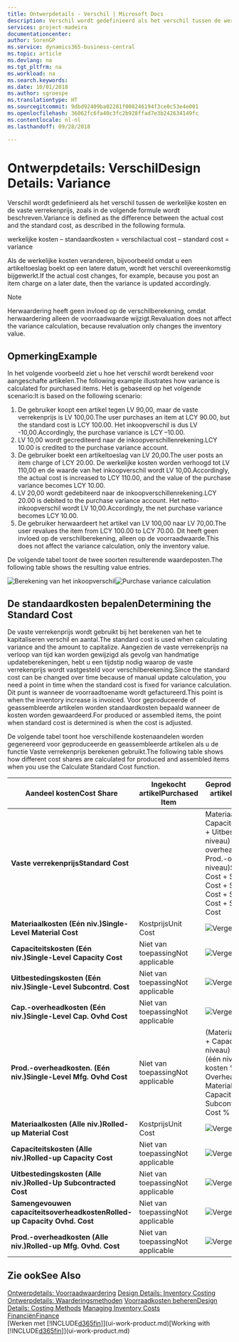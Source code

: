 ```yaml
---
title: Ontwerpdetails - Verschil | Microsoft Docs
description: Verschil wordt gedefinieerd als het verschil tussen de werkelijke kosten en de vaste verrekenprijs, zoals in de volgende formule wordt beschreven.
services: project-madeira
documentationcenter: 
author: SorenGP
ms.service: dynamics365-business-central
ms.topic: article
ms.devlang: na
ms.tgt_pltfrm: na
ms.workload: na
ms.search.keywords: 
ms.date: 10/01/2018
ms.author: sgroespe
ms.translationtype: HT
ms.sourcegitcommit: 9dbd92409ba02281f008246194f3ce0c53e4e001
ms.openlocfilehash: 36062fc6fa40c3fc2b928ffad7e3b242634149fc
ms.contentlocale: nl-nl
ms.lasthandoff: 09/28/2018

---
```

# <a name="design-details-variance"></a><span data-ttu-id="f0b65-103">Ontwerpdetails: Verschil</span><span class="sxs-lookup"><span data-stu-id="f0b65-103">Design Details: Variance</span></span>
<span data-ttu-id="f0b65-104">Verschil wordt gedefinieerd als het verschil tussen de werkelijke kosten en de vaste verrekenprijs, zoals in de volgende formule wordt beschreven.</span><span class="sxs-lookup"><span data-stu-id="f0b65-104">Variance is defined as the difference between the actual cost and the standard cost, as described in the following formula.</span></span>  

 <span data-ttu-id="f0b65-105">werkelijke kosten – standaardkosten = verschil</span><span class="sxs-lookup"><span data-stu-id="f0b65-105">actual cost – standard cost = variance</span></span>  

 <span data-ttu-id="f0b65-106">Als de werkelijke kosten veranderen, bijvoorbeeld omdat u een artikeltoeslag boekt op een latere datum, wordt het verschil overeenkomstig bijgewerkt.</span><span class="sxs-lookup"><span data-stu-id="f0b65-106">If the actual cost changes, for example, because you post an item charge on a later date, then the variance is updated accordingly.</span></span>  

> [!NOTE]  
>  <span data-ttu-id="f0b65-107">Herwaardering heeft geen invloed op de verschilberekening, omdat herwaardering alleen de voorraadwaarde wijzigt.</span><span class="sxs-lookup"><span data-stu-id="f0b65-107">Revaluation does not affect the variance calculation, because revaluation only changes the inventory value.</span></span>  

## <a name="example"></a><span data-ttu-id="f0b65-108">Opmerking</span><span class="sxs-lookup"><span data-stu-id="f0b65-108">Example</span></span>  
 <span data-ttu-id="f0b65-109">In het volgende voorbeeld ziet u hoe het verschil wordt berekend voor aangeschafte artikelen.</span><span class="sxs-lookup"><span data-stu-id="f0b65-109">The following example illustrates how variance is calculated for purchased items.</span></span> <span data-ttu-id="f0b65-110">Het is gebaseerd op het volgende scenario:</span><span class="sxs-lookup"><span data-stu-id="f0b65-110">It is based on the following scenario:</span></span>  

1.  <span data-ttu-id="f0b65-111">De gebruiker koopt een artikel tegen LV 90,00, maar de vaste verrekenprijs is LV 100,00.</span><span class="sxs-lookup"><span data-stu-id="f0b65-111">The user purchases an item at LCY 90.00, but the standard cost is LCY 100.00.</span></span> <span data-ttu-id="f0b65-112">Het inkoopverschil is dus LV -10,00.</span><span class="sxs-lookup"><span data-stu-id="f0b65-112">Accordingly, the purchase variance is LCY –10.00.</span></span>  
2.  <span data-ttu-id="f0b65-113">LV 10,00 wordt gecrediteerd naar de inkoopverschillenrekening.</span><span class="sxs-lookup"><span data-stu-id="f0b65-113">LCY 10.00 is credited to the purchase variance account.</span></span>  
3.  <span data-ttu-id="f0b65-114">De gebruiker boekt een artikeltoeslag van LV 20,00.</span><span class="sxs-lookup"><span data-stu-id="f0b65-114">The user posts an item charge of LCY 20.00.</span></span> <span data-ttu-id="f0b65-115">De werkelijke kosten worden verhoogd tot LV 110,00 en de waarde van het inkoopverschil wordt LV 10,00.</span><span class="sxs-lookup"><span data-stu-id="f0b65-115">Accordingly, the actual cost is increased to LCY 110.00, and the value of the purchase variance becomes LCY 10.00.</span></span>  
4.  <span data-ttu-id="f0b65-116">LV 20,00 wordt gedebiteerd naar de inkoopverschillenrekening.</span><span class="sxs-lookup"><span data-stu-id="f0b65-116">LCY 20.00 is debited to the purchase variance account.</span></span> <span data-ttu-id="f0b65-117">Het netto-inkoopverschil wordt LV 10,00.</span><span class="sxs-lookup"><span data-stu-id="f0b65-117">Accordingly, the net purchase variance becomes LCY 10.00.</span></span>  
5.  <span data-ttu-id="f0b65-118">De gebruiker herwaardeert het artikel van LV 100,00 naar LV 70,00.</span><span class="sxs-lookup"><span data-stu-id="f0b65-118">The user revalues the item from LCY 100.00 to LCY 70.00.</span></span> <span data-ttu-id="f0b65-119">Dit heeft geen invloed op de verschilberekening, alleen op de voorraadwaarde.</span><span class="sxs-lookup"><span data-stu-id="f0b65-119">This does not affect the variance calculation, only the inventory value.</span></span>  

 <span data-ttu-id="f0b65-120">De volgende tabel toont de twee soorten resulterende waardeposten.</span><span class="sxs-lookup"><span data-stu-id="f0b65-120">The following table shows the resulting value entries.</span></span>  

 <span data-ttu-id="f0b65-121">![Berekening van het inkoopverschil](media/design_details_inventory_costing_11_purchase_variance.png "Berekening van het inkoopverschil")</span><span class="sxs-lookup"><span data-stu-id="f0b65-121">![Purchase variance calculation](media/design_details_inventory_costing_11_purchase_variance.png "Purchase variance calculation")</span></span>  

## <a name="determining-the-standard-cost"></a><span data-ttu-id="f0b65-122">De standaardkosten bepalen</span><span class="sxs-lookup"><span data-stu-id="f0b65-122">Determining the Standard Cost</span></span>  
 <span data-ttu-id="f0b65-123">De vaste verrekenprijs wordt gebruikt bij het berekenen van het te kapitaliseren verschil en aantal.</span><span class="sxs-lookup"><span data-stu-id="f0b65-123">The standard cost is used when calculating variance and the amount to capitalize.</span></span> <span data-ttu-id="f0b65-124">Aangezien de vaste verrekenprijs na verloop van tijd kan worden gewijzigd als gevolg van handmatige updateberekeningen, hebt u een tijdstip nodig waarop de vaste verrekenprijs wordt vastgesteld voor verschilberekening.</span><span class="sxs-lookup"><span data-stu-id="f0b65-124">Since the standard cost can be changed over time because of manual update calculation, you need a point in time when the standard cost is fixed for variance calculation.</span></span> <span data-ttu-id="f0b65-125">Dit punt is wanneer de voorraadtoename wordt gefactureerd.</span><span class="sxs-lookup"><span data-stu-id="f0b65-125">This point is when the inventory increase is invoiced.</span></span> <span data-ttu-id="f0b65-126">Voor geproduceerde of geassembleerde artikelen worden standaardkosten bepaald wanneer de kosten worden gewaardeerd.</span><span class="sxs-lookup"><span data-stu-id="f0b65-126">For produced or assembled items, the point when standard cost is determined is when the cost is adjusted.</span></span>  

 <span data-ttu-id="f0b65-127">De volgende tabel toont hoe verschillende kostenaandelen worden gegenereerd voor geproduceerde en geassembleerde artikelen als u de functie Vaste verrekenprijs berekenen gebruikt.</span><span class="sxs-lookup"><span data-stu-id="f0b65-127">The following table shows how different cost shares are calculated for produced and assembled items when you use the Calculate Standard Cost function.</span></span>  

|<span data-ttu-id="f0b65-128">Aandeel kosten</span><span class="sxs-lookup"><span data-stu-id="f0b65-128">Cost Share</span></span>|<span data-ttu-id="f0b65-129">Ingekocht artikel</span><span class="sxs-lookup"><span data-stu-id="f0b65-129">Purchased Item</span></span>|<span data-ttu-id="f0b65-130">Geproduceerd/geassembleerd artikel</span><span class="sxs-lookup"><span data-stu-id="f0b65-130">Produced/Assembled Item</span></span>|  
|----------------|--------------------|------------------------------|  
|<span data-ttu-id="f0b65-131">**Vaste verrekenprijs**</span><span class="sxs-lookup"><span data-stu-id="f0b65-131">**Standard Cost**</span></span>||<span data-ttu-id="f0b65-132">Materiaalkosten (één niveau) + Capaciteitskosten (één niveau) + Uitbestedingskosten (één niveau) + Cap.-overheadkosten (één niveau) + Prod.-overheadkosten (één niveau)</span><span class="sxs-lookup"><span data-stu-id="f0b65-132">Single-Level Material Cost + Single-Level Capacity Cost + Single-Level Subcontrd. Cost + Single-Level Cap. Ovhd. Cost + Single-Level Mfg. Ovhd. Cost</span></span>|  
|<span data-ttu-id="f0b65-133">**Materiaalkosten (Eén niv.)**</span><span class="sxs-lookup"><span data-stu-id="f0b65-133">**Single-Level Material Cost**</span></span>|<span data-ttu-id="f0b65-134">Kostprijs</span><span class="sxs-lookup"><span data-stu-id="f0b65-134">Unit Cost</span></span>|<span data-ttu-id="f0b65-135">![Vergelijking 1](media/design_details_inventory_costing_11_equation_1.png "Vergelijking 1")</span><span class="sxs-lookup"><span data-stu-id="f0b65-135">![Equation 1](media/design_details_inventory_costing_11_equation_1.png "Equation 1")</span></span>|  
|<span data-ttu-id="f0b65-136">**Capaciteitskosten (Eén niv.)**</span><span class="sxs-lookup"><span data-stu-id="f0b65-136">**Single-Level Capacity Cost**</span></span>|<span data-ttu-id="f0b65-137">Niet van toepassing</span><span class="sxs-lookup"><span data-stu-id="f0b65-137">Not applicable</span></span>|<span data-ttu-id="f0b65-138">![Vergelijking 2](media/design_details_inventory_costing_11_equation_2.png "Vergelijking 2")</span><span class="sxs-lookup"><span data-stu-id="f0b65-138">![Equation 2](media/design_details_inventory_costing_11_equation_2.png "Equation 2")</span></span>|  
|<span data-ttu-id="f0b65-139">**Uitbestedingskosten (Eén niv.)**</span><span class="sxs-lookup"><span data-stu-id="f0b65-139">**Single-Level Subcontrd. Cost**</span></span>|<span data-ttu-id="f0b65-140">Niet van toepassing</span><span class="sxs-lookup"><span data-stu-id="f0b65-140">Not applicable</span></span>|<span data-ttu-id="f0b65-141">![Vergelijking 3](media/design_details_inventory_costing_11_equation_3.png "Vergelijking 3")</span><span class="sxs-lookup"><span data-stu-id="f0b65-141">![Equation 3](media/design_details_inventory_costing_11_equation_3.png "Equation 3")</span></span>|  
|<span data-ttu-id="f0b65-142">**Cap.-overheadkosten (Eén niv.)**</span><span class="sxs-lookup"><span data-stu-id="f0b65-142">**Single-Level Cap. Ovhd Cost**</span></span>|<span data-ttu-id="f0b65-143">Niet van toepassing</span><span class="sxs-lookup"><span data-stu-id="f0b65-143">Not applicable</span></span>|<span data-ttu-id="f0b65-144">![Vergelijking 4](media/design_details_inventory_costing_11_equation_4.png "Vergelijking 4")</span><span class="sxs-lookup"><span data-stu-id="f0b65-144">![Equation 4](media/design_details_inventory_costing_11_equation_4.png "Equation 4")</span></span>|  
|<span data-ttu-id="f0b65-145">**Prod.-overheadkosten. (Eén niv.)**</span><span class="sxs-lookup"><span data-stu-id="f0b65-145">**Single-Level Mfg. Ovhd Cost**</span></span>|<span data-ttu-id="f0b65-146">Niet van toepassing</span><span class="sxs-lookup"><span data-stu-id="f0b65-146">Not applicable</span></span>|<span data-ttu-id="f0b65-147">(Materiaalkosten (één niveau) + Capaciteitskosten (één niveau) + Uitbestedingskosten (één niveau)) \* Indirecte kosten % / 100 + Overheadtarief</span><span class="sxs-lookup"><span data-stu-id="f0b65-147">(Single-Level Material Cost + Single-Level Capacity Cost + Single-Level Subcontrd. Cost) \* Indirect Cost % / 100 + Overhead Rate</span></span>|  
|<span data-ttu-id="f0b65-148">**Materiaalkosten (Alle niv.)**</span><span class="sxs-lookup"><span data-stu-id="f0b65-148">**Rolled-up Material Cost**</span></span>|<span data-ttu-id="f0b65-149">Kostprijs</span><span class="sxs-lookup"><span data-stu-id="f0b65-149">Unit Cost</span></span>|<span data-ttu-id="f0b65-150">![Vergelijking 5](media/design_details_inventory_costing_11_equation_5.png "Vergelijking 5")</span><span class="sxs-lookup"><span data-stu-id="f0b65-150">![Equation 5](media/design_details_inventory_costing_11_equation_5.png "Equation 5")</span></span>|  
|<span data-ttu-id="f0b65-151">**Capaciteitskosten (Alle niv.)**</span><span class="sxs-lookup"><span data-stu-id="f0b65-151">**Rolled-up Capacity Cost**</span></span>|<span data-ttu-id="f0b65-152">Niet van toepassing</span><span class="sxs-lookup"><span data-stu-id="f0b65-152">Not applicable</span></span>|<span data-ttu-id="f0b65-153">![Vergelijking 6](media/design_details_inventory_costing_11_equation_6.png "Vergelijking 6")</span><span class="sxs-lookup"><span data-stu-id="f0b65-153">![Equation 6](media/design_details_inventory_costing_11_equation_6.png "Equation 6")</span></span>|  
|<span data-ttu-id="f0b65-154">**Uitbestedingskosten (Alle niv.)**</span><span class="sxs-lookup"><span data-stu-id="f0b65-154">**Rolled-Up Subcontracted Cost**</span></span>|<span data-ttu-id="f0b65-155">Niet van toepassing</span><span class="sxs-lookup"><span data-stu-id="f0b65-155">Not applicable</span></span>|<span data-ttu-id="f0b65-156">![Vergelijking 7](media/design_details_inventory_costing_11_equation_7.png "Vergelijking 7")</span><span class="sxs-lookup"><span data-stu-id="f0b65-156">![Equation 7](media/design_details_inventory_costing_11_equation_7.png "Equation 7")</span></span>|  
|<span data-ttu-id="f0b65-157">**Samengevouwen capaciteitsoverheadkosten**</span><span class="sxs-lookup"><span data-stu-id="f0b65-157">**Rolled-up Capacity Ovhd. Cost**</span></span>|<span data-ttu-id="f0b65-158">Niet van toepassing</span><span class="sxs-lookup"><span data-stu-id="f0b65-158">Not applicable</span></span>|<span data-ttu-id="f0b65-159">![Vergelijking 8](media/design_details_inventory_costing_11_equation_8.png "Vergelijking 8")</span><span class="sxs-lookup"><span data-stu-id="f0b65-159">![Equation 8](media/design_details_inventory_costing_11_equation_8.png "Equation 8")</span></span>|  
|<span data-ttu-id="f0b65-160">**Prod.-overheadkosten (Alle niv.)**</span><span class="sxs-lookup"><span data-stu-id="f0b65-160">**Rolled-up Mfg. Ovhd. Cost**</span></span>|<span data-ttu-id="f0b65-161">Niet van toepassing</span><span class="sxs-lookup"><span data-stu-id="f0b65-161">Not applicable</span></span>|<span data-ttu-id="f0b65-162">![Vergelijking 9](media/design_details_inventory_costing_11_equation_9.png "Vergelijking 9")</span><span class="sxs-lookup"><span data-stu-id="f0b65-162">![Equation 9](media/design_details_inventory_costing_11_equation_9.png "Equation 9")</span></span>|  

## <a name="see-also"></a><span data-ttu-id="f0b65-163">Zie ook</span><span class="sxs-lookup"><span data-stu-id="f0b65-163">See Also</span></span>  
 <span data-ttu-id="f0b65-164">[Ontwerpdetails: Voorraadwaardering](design-details-inventory-costing.md) </span><span class="sxs-lookup"><span data-stu-id="f0b65-164">[Design Details: Inventory Costing](design-details-inventory-costing.md) </span></span>  
 <span data-ttu-id="f0b65-165">[Ontwerpdetails: Waarderingsmethoden](design-details-costing-methods.md) [Voorraadkosten beheren](finance-manage-inventory-costs.md)</span><span class="sxs-lookup"><span data-stu-id="f0b65-165">[Design Details: Costing Methods](design-details-costing-methods.md) [Managing Inventory Costs](finance-manage-inventory-costs.md)</span></span>  
 [<span data-ttu-id="f0b65-166">Financiën</span><span class="sxs-lookup"><span data-stu-id="f0b65-166">Finance</span></span>](finance.md)  
 <span data-ttu-id="f0b65-167">[Werken met [!INCLUDE[d365fin](includes/d365fin_md.md)]](ui-work-product.md)</span><span class="sxs-lookup"><span data-stu-id="f0b65-167">[Working with [!INCLUDE[d365fin](includes/d365fin_md.md)]](ui-work-product.md)</span></span>

